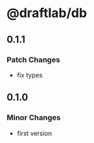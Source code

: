 # @draftlab/db

## 0.1.1

### Patch Changes

- fix types

## 0.1.0

### Minor Changes

- first version
